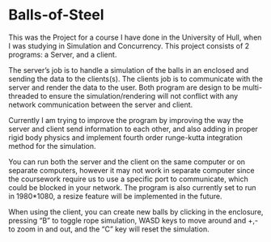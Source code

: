 Balls-of-Steel
==============

This was the Project for a course I have done in the University of Hull, when I was studying in Simulation and Concurrency.
This project consists of 2 programs: a Server, and a client. 

The server’s job is to handle a simulation of the balls in an enclosed and sending the data to the clients(s).
The clients job is to communicate with the server and render the data to the user.
Both program are design to be multi-threaded  to ensure the simulation/rendering will not conflict with
any network communication between the server and client.

Currently I am trying to improve the program by improving the way the server and client send information to each other, 
and also adding in proper rigid body physics and implement fourth order runge-kutta integration method for 
the simulation.

You can run both the server and the client on the same computer or on separate computers, 
however it may not work in separate computer since the coursework require us to use a specific port to communicate, 
which could be blocked in your network. The program is also currently set to run in 1980*1080,
a resize feature will be implemented in the future.

When using the client, you can create new balls by clicking in the enclosure,
pressing “B” to toggle rope simulation, 
WASD keys to move around and +,- to zoom in and out, 
and the “C” key will reset the simulation.
